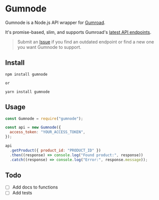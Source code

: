 # Gumnode

Gumnode is a Node.js API wrapper for [Gumroad](https://gumroad.com).

It's promise-based, slim, and supports Gumroad's [latest API endpoints](https://app.gumroad.com/api).

> Submit an [Issue](https://github.com/noahbuscher/gumnode/issues) if you find an outdated endpoint or find a new one you want Gumnode to support.

## Install

```
npm install gumnode

or

yarn install gumnode
```

## Usage

```javascript
const Gumnode = require("gumnode");

const api = new Gumnode({
  access_token: "YOUR_ACCESS_TOKEN",
});

api
  .getProduct({ product_id: "PRODUCT_ID" })
  .then((response) => console.log("Found product:", response))
  .catch((response) => console.log("Error:", response.message));
```

## Todo

- [ ] Add docs to functions
- [ ] Add tests
